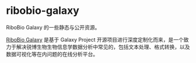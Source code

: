 # ribobio-galaxy

RiboBio Galaxy 的一些静态与公开资源。

[RiboBio Galaxy](http://galaxy.ribobio.com:8088/) 是基于 Galaxy Project 开源项目进行深度定制化而来，是一个致力于解决锐博生物生物信息学数据分析中常见的，包括文本处理、格式转换，以及数据可视化等在内问题的在线分析平台。
